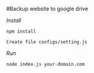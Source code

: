 #Backup website to google drive

*Install*

`npm install`

`Create file configs/setting.js`

*Run*

`node index.js your-domain.com`